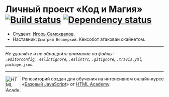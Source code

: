 ﻿# Личный проект «Код и Магия» [![Build status][travis-image]][travis-url] [![Dependency status][dependency-image]][dependency-url]

* Студент: [Игорь Самохвалов](https://up.htmlacademy.ru/javascript/5/user/183701).
* Наставник: `Дмитрий Безверхий`.
Кексобот атакован скайнетом.
---

_Не удаляйте и не обращайте внимание на файлы:_<br>
_`.editorconfig`, `.eslintignore`, `.eslintrc`, `.gitignore`, `.travis.yml`, `package.json`._

---

<a href="https://htmlacademy.ru/intensive/javascript"><img align="left" width="50" height="50" title="HTML Academy" src="https://up.htmlacademy.ru/static/img/intensive/javascript/logo-for-github.svg"></a>

Репозиторий создан для обучения на интенсивном онлайн‑курсе «[Базовый JavaScript](https://htmlacademy.ru/intensive/javascript)» от [HTML Academy](https://htmlacademy.ru).

[travis-image]: https://travis-ci.org/htmlacademy-javascript/183701-code-and-magick.svg?branch=master
[travis-url]: https://travis-ci.org/htmlacademy-javascript/183701-code-and-magick
[dependency-image]: https://david-dm.org/htmlacademy-javascript/183701-code-and-magick.svg?style=flat-square
[dependency-url]: https://david-dm.org/htmlacademy-javascript/183701-code-and-magick
